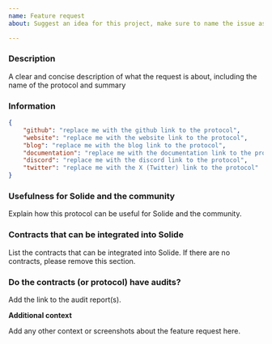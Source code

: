 ```yaml
---
name: Feature request
about: Suggest an idea for this project, make sure to name the issue as `[New Protocol]: {Protocol Name}`

---
```


### Description

A clear and concise description of what the request is about, including the name of the protocol and summary

### Information

```json
{
    "github": "replace me with the github link to the protocol",
    "website": "replace me with the website link to the protocol",
    "blog": "replace me with the blog link to the protocol",
    "documentation": "replace me with the documentation link to the protocol",
    "discord": "replace me with the discord link to the protocol",
    "twitter": "replace me with the X (Twitter) link to the protocol"
}
```

### Usefulness for Solide and the community

Explain how this protocol can be useful for Solide and the community.

### Contracts that can be integrated into Solide

List the contracts that can be integrated into Solide. If there are no contracts, please remove this section.

### Do the contracts (or protocol) have audits?

Add the link to the audit report(s).

**Additional context**

Add any other context or screenshots about the feature request here.